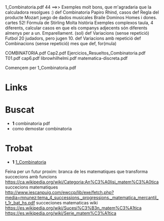 
1\_Combinatoria.pdf	44
	==>> Exemples molt bons, que m'agradaria que la calculadora resolgues :)
	def Combinatoria
	Papiro Rhind, casos
	def Regla del producte
		Mozart juego de dados musicales
		Braile
		Dominos
		Homes i dones.
		cartes 52!
	Fòrmula de Stirling
	Molta història
	Exemples complexos
		taula, 4 diferents, calcular casos en que els companys adjecents són diferents almenys per a un.
		Emparellament. (sol)
	def Variacions (sense repetició)
		Futbol 20 judadors, pero jugen 10.
	def Variacions amb repetició
	def Combinacions (sense repetició) mes que def, for(mula)


COMBINATORIA.pdf
Cap2.pdf
Ejercicios\_Resueltos\_Combinatoria.pdf
T01.pdf
cap6.pdf
librowhilhelmi.pdf
matematica-discreta.pdf

Començem per 1\_Combinatoria.pdf

# Links
Buscat
======
- __1__ combinatoria pdf
- como demostar combinatoria

Trobat
======
- __1__ [1\_Combinatoria](http://matap.dmae.upm.es/WebpersonalBartolo/Probabilidad/1_Combinatoria.pdf)

Feina per un futur proxim:
branca de les matematiques que transforma succecions amb funcions
	https://ca.wikipedia.org/wiki/Categoria:An%C3%A0lisi_matem%C3%A0tica
succecions matematiques
	http://www.iescanpuig.com/ewccp/lib/exe/fetch.php?media=mnunez:tema_4_successions._progressions._matematica_mercantil_t_1r_bat_hs.pdf
succeciones matematicas wiki
	https://es.wikipedia.org/wiki/Sucesi%C3%B3n_matem%C3%A1tica
	https://es.wikipedia.org/wiki/Serie_matem%C3%A1tica
